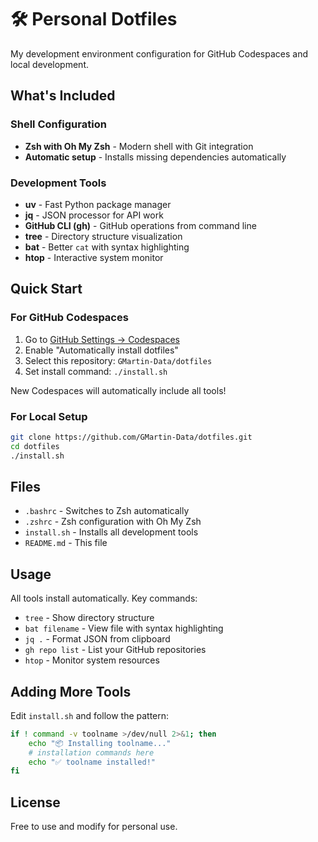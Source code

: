 # 🛠️ Personal Dotfiles

My development environment configuration for GitHub Codespaces and local development.

## What's Included

### Shell Configuration

- **Zsh with Oh My Zsh** - Modern shell with Git integration
- **Automatic setup** - Installs missing dependencies automatically

### Development Tools

- **uv** - Fast Python package manager
- **jq** - JSON processor for API work
- **GitHub CLI (gh)** - GitHub operations from command line
- **tree** - Directory structure visualization
- **bat** - Better `cat` with syntax highlighting
- **htop** - Interactive system monitor

## Quick Start

### For GitHub Codespaces

1. Go to [GitHub Settings → Codespaces](https://github.com/settings/codespaces)
2. Enable "Automatically install dotfiles"
3. Select this repository: `GMartin-Data/dotfiles`
4. Set install command: `./install.sh`

New Codespaces will automatically include all tools!

### For Local Setup

```bash
git clone https://github.com/GMartin-Data/dotfiles.git
cd dotfiles
./install.sh
```

## Files

- `.bashrc` - Switches to Zsh automatically
- `.zshrc` - Zsh configuration with Oh My Zsh
- `install.sh` - Installs all development tools
- `README.md` - This file

## Usage

All tools install automatically. Key commands:

- `tree` - Show directory structure
- `bat filename` - View file with syntax highlighting
- `jq .` - Format JSON from clipboard
- `gh repo list` - List your GitHub repositories
- `htop` - Monitor system resources

## Adding More Tools

Edit `install.sh` and follow the pattern:

```bash
if ! command -v toolname >/dev/null 2>&1; then
    echo "📦 Installing toolname..."
    # installation commands here
    echo "✅ toolname installed!"
fi
```

## License

Free to use and modify for personal use.
